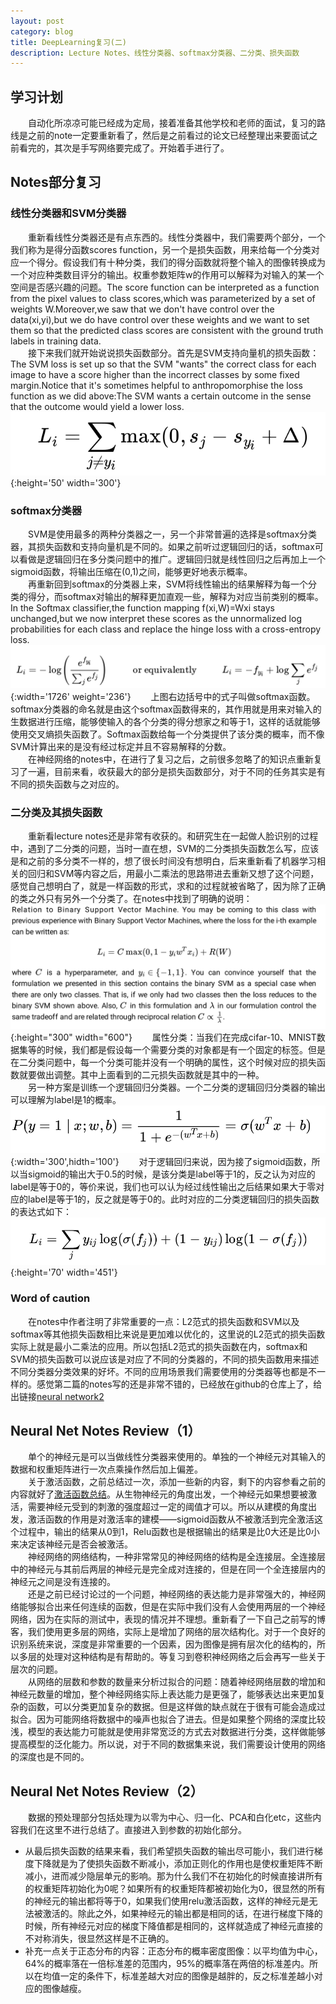 ```yaml
---
layout: post
category: blog
title: DeepLearning复习(二)
description: Lecture Notes、线性分类器、softmax分类器、二分类、损失函数
---
```


## 学习计划
　　自动化所凉凉可能已经成为定局，接着准备其他学校和老师的面试，复习的路线是之前的note一定要重新看了，然后是之前看过的论文已经整理出来要面试之前看完的，其次是手写网络要完成了。开始着手进行了。

## Notes部分复习

### 线性分类器和SVM分类器
　　重新看线性分类器还是有点东西的。线性分类器中，我们需要两个部分，一个我们称为是得分函数scores function，另一个是损失函数，用来给每一个分类对应一个得分。假设我们有十种分类，我们的得分函数就将整个输入的图像转换成为一个对应种类数目评分的输出。权重参数矩阵w的作用可以解释为对输入的某一个空间是否感兴趣的问题。The score function can be interpreted as a function from the pixel values to class scores,which was parameterized by a set of weights W.Moreover,we saw that we don't have control over the data(xi,yi),but we do have control over these weights and we want to set them so that the predicted class scores are consistent with the ground truth labels in training data.<br>
　　接下来我们就开始说说损失函数部分。首先是SVM支持向量机的损失函数：The SVM loss is set up so that the SVM "wants" the correct class for each image to have a score higher than the incorrect classes by some fixed margin.Notice that it's sometimes helpful to anthropomorphise the loss function as we did above:The SVM wants a certain outcome in the sense that the outcome would yield a lower loss.
![](/downloads/SVM损失函数.png){:height='50' width='300'}
### softmax分类器
　　SVM是使用最多的两种分类器之一，另一个非常普遍的选择是softmax分类器，其损失函数和支持向量机是不同的。如果之前听过逻辑回归的话，softmax可以看做是逻辑回归在多分类问题中的推广。逻辑回归就是线性回归之后再加上一个sigmoid函数，将输出压缩在(0,1)之间，能够更好地表示概率。<br>
　　再重新回到softmax的分类器上来，SVM将线性输出的结果解释为每一个分类的得分，而softmax对输出的解释更加直观一些，解释为对应当前类别的概率。In the Softmax classifier,the function mapping f(xi,W)=Wxi stays unchanged,but we now interpret these scores as the unnormalized log probabilities for each class and replace the hinge loss with a cross-entropy loss.
![](/downloads/SoftmaxLoss.png){:width='1726' weight='236'}
　　上图右边括号中的式子叫做softmax函数。softmax分类器的命名就是由这个softmax函数得来的，其作用就是用来对输入的生数据进行压缩，能够使输入的各个分类的得分想家之和等于1，这样的话就能够使用交叉熵损失函数了。Softmax函数给每一个分类提供了该分类的概率，而不像SVM计算出来的是没有经过标定并且不容易解释的分数。<br>
　　在神经网络的notes中，在进行了复习之后，之前很多忽略了的知识点重新复习了一遍，目前来看，收获最大的部分是损失函数部分，对于不同的任务其实是有不同的损失函数与之对应的。
### 二分类及其损失函数
　　重新看lecture notes还是非常有收获的。和研究生在一起做人脸识别的过程中，遇到了二分类的问题，当时一直在想，SVM的二分类损失函数怎么写，应该是和之前的多分类不一样的，想了很长时间没有想明白，后来重新看了机器学习相关的回归和SVM等内容之后，用最小二乘法的思路带进去重新又想了这个问题，感觉自己想明白了，就是一样函数的形式，求和的过程就被省略了，因为除了正确的类之外只有另外一个分类了。在notes中找到了明确的说明：
![](/downloads/BinaryLoss.png){:height="300" width="600"}
　　属性分类：当我们在完成cifar-10、MNIST数据集等的时候，我们都是假设每一个需要分类的对象都是有一个固定的标签。但是在二分类问题中，每一个分类可能并没有一个明确的属性，这个时候对应的损失函数就要做出调整。其中上面看到的二元损失函数就是其中的一种。<br>
　　另一种方案是训练一个逻辑回归分类器。一个二分类的逻辑回归分类器的输出可以理解为label是1的概率。
![](/downloads/逻辑回归.png){:width='300',hidth='100'}
　　对于逻辑回归来说，因为接了sigmoid函数，所以当sigmoid的输出大于0.5的时候，是该分类是label等于1的，反之认为对应的label是等于0的，等价来说，我们也可以认为经过线性输出之后结果如果大于零对应的label是等于1的，反之就是等于0的。此时对应的二分类逻辑回归的损失函数的表达式如下：
![](/downloads/二元逻辑回归损失函数.png){:height='70' width='451'}

### Word of caution
　　在notes中作者注明了非常重要的一点：L2范式的损失函数和SVM以及softmax等其他损失函数相比来说是更加难以优化的，这里说的L2范式的损失函数实际上就是最小二乘法的应用。所以包括L2范式的损失函数在内，softmax和SVM的损失函数可以说应该是对应了不同的分类器的，不同的损失函数用来描述不同分类器分类效果的好坏。不同的应用场景我们需要使用的分类器等也都是不一样的。感觉第二篇的notes写的还是非常不错的，已经放在github的仓库上了，给出链接[neural network2](https://github.com/SpyderLord/SpyderLord.github.io/blob/master/%E6%96%87%E6%A1%A3/Neural%20Nets%20notes%202.pdf)

## Neural Net Notes Review（1）
　　单个的神经元是可以当做线性分类器来使用的。单独的一个神经元对其输入的数据和权重矩阵进行一次点乘操作然后加上偏差。<br>
　　关于激活函数，之前总结过一次，添加一些新的内容，剩下的内容参看之前的内容就好了[激活函数总结](//spyderlord.github.io/神经网络复习)。从生物神经元的角度出发，一个神经元如果想要被激活，需要神经元受到的刺激的强度超过一定的阈值才可以。所以从建模的角度出发，激活函数的作用是对激活率的建模——sigmoid函数从不被激活到完全激活这个过程中，输出的结果从0到1，Relu函数也是根据输出的结果是比0大还是比0小来决定该神经元是否会被激活。<br>
　　神经网络的网络结构，一种非常常见的神经网络的结构是全连接层。全连接层中的神经元与其前后两层的神经元是完全成对连接的，但是在同一个全连接层内的神经元之间是没有连接的。<br>
　　还是之前已经讨论过的一个问题，神经网络的表达能力是非常强大的，神经网络能够拟合出来任何连续的函数，但是在实际中我们没有人会使用两层的一个神经网络，因为在实际的测试中，表现的情况并不理想。重新看了一下自己之前写的博客，我们使用更多层的网络，实际上是增加了网络的层次结构化。对于一个良好的识别系统来说，深度是非常重要的一个因素，因为图像是拥有层次化的结构的，所以多层的处理对这种结构是有帮助的。等复习到卷积神经网络之后会再写一些关于层次的问题。<br>
　　从网络的层数和参数的数量来分析过拟合的问题：随着神经网络层数的增加和神经元数量的增加，整个神经网络实际上表达能力是更强了，能够表达出来更加复杂的函数，可以分类更加复杂的数据。但是这样做的缺点就在于很有可能会造成过拟合。因为可能网络将数据中的噪声也拟合了进去。但是如果整个网络的深度比较浅，模型的表达能力可能就是使用非常宽泛的方式去对数据进行分类，这样做能够提高模型的泛化能力。所以说，对于不同的数据集来说，我们需要设计使用的网络的深度也是不同的。
## Neural Net Notes Review（2）
　　数据的预处理部分包括处理为以零为中心、归一化、PCA和白化etc，这些内容我们在这里不进行总结了。直接进入到参数的初始化部分。
- 从最后损失函数的结果来看，我们希望损失函数的输出尽可能小，我们进行梯度下降就是为了使损失函数不断减小，添加正则化的作用也是使权重矩阵不断减小，进而减少隐层单元的影响。那为什么我们不在初始化的时候直接讲所有的权重矩阵初始化为0呢？如果所有的权重矩阵都被初始化为0，很显然的所有的神经元的输出都将等于0，如果我们使用relu激活函数，这样的神经元是无法被激活的。除此之外，如果神经元的输出都是相同的话，在进行梯度下降的时候，所有神经元对应的梯度下降值都是相同的，这样就造成了神经元直接的不对称消失，很显然这样是不正确的。
- 补充一点关于正态分布的内容：正态分布的概率密度图像：以平均值为中心，64%的概率落在一倍标准差的范围内，95%的概率落在两倍的标准差内。所以在均值一定的条件下，标准差越大对应的图像是越胖的，反之标准差越小对应的图像越瘦。
　　